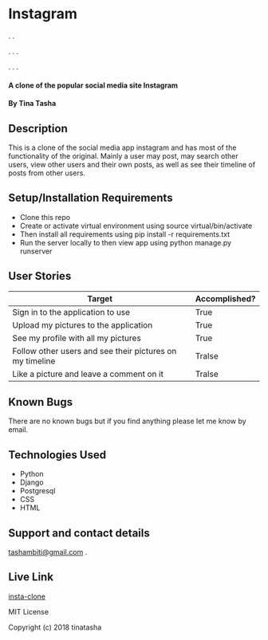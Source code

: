 # Instagram
.
.

.
.
.



.
.
.
#### A clone of the popular social media site Instagram
#### By **Tina Tasha**

## Description
This is a clone of the social media app instagram and has most of the functionality of the original. Mainly a user may post, may search other users, view other users and their own posts, as well as see their timeline of posts from other users.

## Setup/Installation Requirements
* Clone this repo
* Create or activate virtual environment using source virtual/bin/activate
* Then install all requirements using pip install -r requirements.txt
* Run the server locally to then view app using python manage.py runserver

## User Stories 

| Target | Accomplished? |
| --- | --- |
| Sign in to the application to use | True |
| Upload my pictures to the application | True |
| See my profile with all my pictures | True |
| Follow other users and see their pictures on my timeline | Tralse |
| Like a picture and leave a comment on it | Tralse |

## Known Bugs
There are no known bugs but if you find anything please let me know by email.

## Technologies Used
* Python
* Django
* Postgresql
* CSS
* HTML

## Support and contact details
tashambiti@gmail.com 
.
## Live Link
[insta-clone](https://insta333.herokuapp.com/)


MIT License

Copyright (c) 2018 tinatasha

